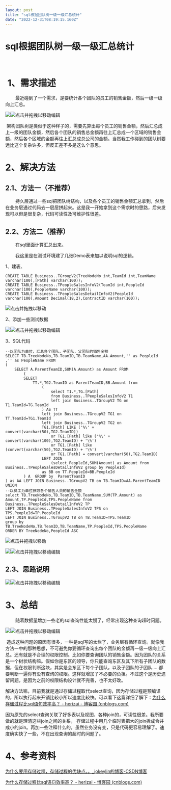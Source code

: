 ```yaml
---
layout: post
title: "sql根据团队树一级一级汇总统计"
date: "2022-12-31T08:19:15.160Z"
---
```

sql根据团队树一级一级汇总统计
================

​

 1、需求描述
=======

        最近碰到了一个需求，是要统计各个团队的员工的销售金额，然后一级一级向上汇总。

![](https://img-blog.csdnimg.cn/98bd931a4b124753aa9fe8291a2aaadc.png)![](https://img2023.cnblogs.com/blog/2611086/202212/2611086-20221231123452908-1504086560.gif "点击并拖拽以移动")​编辑

 架构团队树是类似于这种样子的，需要先算出每个员工的销售金额，然后汇总成上一级的团队金额，然后各个团队的销售总金额再往上汇总成一个区域的销售金额，然后各个区域的金额再往上汇总成总公司的金额。当然我工作碰到的团队树要远比这个复杂许多，但反正差不多是这么个意思。

2、解决方法
======

2.1、方法一（不推荐）
------------

        持久层通过一些sql把团队树结构，以及各个员工的销售金额汇总拿到，然后在业务层通过代码去一层层拼起来。这是我一开始拿到这个需求时的思路，后来发现可以但是很复杂，代码可读性及可维护性很差。

2.2、方法二（推荐）
-----------

        在sql里面计算汇总出来。

        我这里是在测试环境建了几张Demo表来加以说明sql的逻辑。

1、建表、

    CREATE TABLE Business..TGroupV2(TreeNodeNo int,TeamId int,TeamName varchar(100),[Path] varchar(100));
    CREATE TABLE Business..TPeopleSalesInfoV2(TeamId int,PeopleId varchar(100),PeopleName varchar(100));
    CREATE TABLE Business..TPeopleSalesDetailInfoV2(PeopleId varchar(100),Amount Decimal(18,2),ContractID varchar(100));

![](https://img2023.cnblogs.com/blog/2611086/202212/2611086-20221231123452908-1504086560.gif "点击并拖拽以移动")

2、添加一些测试数据

![](https://img-blog.csdnimg.cn/76aa729c13544defb4bc5426ddcbf45d.png)![](https://img2023.cnblogs.com/blog/2611086/202212/2611086-20221231123452908-1504086560.gif "点击并拖拽以移动")​编辑

3、SQL代码

    --以团队为单位，汇总各个团队，子团队，父团队的销售金额
    SELECT TB.TreeNodeNo,TB.TeamID,TB.TeamName,AA.Amount,'' as PeopleId ,'' as PeopleName FROM 
    (
    	SELECT A.ParentTeamID,SUM(A.Amount) as Amount FROM
    		(
    		SELECT  
    			TT.*,TG2.TeamID as ParentTeamID,BB.Amount from
    				(
    					select T1.*,TG.[Path]
    					from Business..TPeopleSalesInfoV2 T1 
    					left join Business..TGroupV2 TG on T1.TeamId=TG.TeamId
    				) AS TT
    				left join Business..TGroupV2 TG1 on TT.TeamId=TG1.TeamId
    				left join Business..TGroupV2 TG2 on 
    				TG1.[Path] LIKE ('%\' + convert(varchar(50),TG2.TeamID)) 
    				 	or TG1.[Path] like ('%\' + convert(varchar(100),TG2.TeamID) + '\%') 
    				    or TG1.[Path] like (convert(varchar(50),TG2.TeamID) + '\%') 
    				    or TG1.[Path] = convert(varchar(50),TG2.TeamID) 
    				LEFT JOIN 
    					(select PeopleId,SUM(Amount) as Amount from Business..TPeopleSalesDetailInfoV2 group by PeopleId)
    				as BB on TT.PeopleId=BB.PeopleId
    		) A	 GROUP by  ParentTeamID
    ) as AA LEFT JOIN Business..TGroupV2 TB on TB.TeamID=AA.ParentTeamID
    UNION 
    --以员工为单位获取各个销售人员的销售金额
    select TB.TreeNodeNo,TB.TeamID,TB.TeamName,SUM(TP.Amount) as Amount,TP.PeopleId,TPS.PeopleName from Business..TPeopleSalesDetailInfoV2 TP
    LEFT JOIN Business..TPeopleSalesInfoV2 TPS on  TPS.PeopleId=TP.PeopleId
    LEFT JOIN Business..TGroupV2 TB on TB.TeamID=TPS.TeamID
    group by TB.TreeNodeNo,TB.TeamID,TB.TeamName,TP.PeopleId,TPS.PeopleName
    ORDER BY TreeNodeNo,PeopleId ASC 

![](https://img2023.cnblogs.com/blog/2611086/202212/2611086-20221231123452908-1504086560.gif "点击并拖拽以移动")

![](https://img-blog.csdnimg.cn/a255d8444e044d6293bfe83e643e55ca.png)![](https://img2023.cnblogs.com/blog/2611086/202212/2611086-20221231123452908-1504086560.gif "点击并拖拽以移动")​编辑

2.3、思路说明
--------

![](https://img-blog.csdnimg.cn/c0515befc254447b9a50722e64c3abf9.png)![](https://img2023.cnblogs.com/blog/2611086/202212/2611086-20221231123452908-1504086560.gif "点击并拖拽以移动")​编辑

3、总结
====

        随着数据量增加一些老的sql查询性能太慢了，经常出现这种查询超时问题。

![](https://img-blog.csdnimg.cn/07b2f38e0712488bb98c2e4392ca3ca4.png)![](https://img2023.cnblogs.com/blog/2611086/202212/2611086-20221231123452908-1504086560.gif "点击并拖拽以移动")​编辑

 造成这种问题的原因有很多，一种是sql写的太烂了，业务层有循环查询。就像我方法一中的那种思想，不可避免你要循环查询出每个团队的金额再一级一级向上汇总。还有就是不合理的权限控制。比如你要查询团队的销售金额。因为团队的关系是一个树状结构嘛。假如你是东区的领导，你只能查询东区及其下所有子团队的数据，但在权限判断这块，其实是会东区下每个子团队，以及子团队的子团队.....都要判断一遍你有没有查询的权限。这样就增加了不必要的负担。不过这个是历史遗留问题，是因为之前的权限结构设计就不完善，也不太好改。

解决方法嘛，目前我就是通过存储过程取代select查询，因为存储过程是预编译的，所以执行起来开销比较小所以速度比较快。可以看下这篇详细了解下：[为什么存储过程比sql语句效率高？ - herizai - 博客园 (cnblogs.com)](https://www.cnblogs.com/herizai/p/7204125.html "为什么存储过程比sql语句效率高？ - herizai - 博客园 (cnblogs.com)")

因为原先的select查询关联了好多表以及视图，各种join的，可读性很差。我所要做的就是理清这些join之间的关系， 存储过程中用几个临时表把大的join拆成合并成小的join。再加一些注释什么的，虽然业务没有变，只是代码更容易理解了。速度确实快了一些，不在出现查询的超时的问题了。

4、参考资料
======

[为什么要用存储过程，存储过程的优缺点。。\_jokeylin的博客-CSDN博客](https://blog.csdn.net/jokeylin/article/details/80283989 "为什么要用存储过程，存储过程的优缺点。。_jokeylin的博客-CSDN博客")

[为什么存储过程比sql语句效率高？ - herizai - 博客园 (cnblogs.com)](https://www.cnblogs.com/herizai/p/7204125.html "为什么存储过程比sql语句效率高？ - herizai - 博客园 (cnblogs.com)")

​
